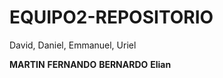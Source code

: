 # EQUIPO2-REPOSITORIO
David, Daniel, Emmanuel, Uriel


**MARTIN**
**FERNANDO**
**BERNARDO**
**Elian**
